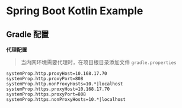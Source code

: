 # Spring Boot Kotlin Example

## Gradle 配置

**代理配置**

> 当内网环境需要代理时，在项目根目录添加文件 `gradle.properties`

```properties
systemProp.http.proxyHost=10.168.17.70
systemProp.http.proxyPort=808
systemProp.http.nonProxyHosts=10.*|localhost
systemProp.https.proxyHost=10.168.17.70
systemProp.https.proxyPort=808
systemProp.https.nonProxyHosts=10.*|localhost
```